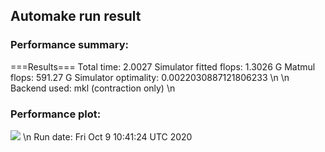 ## Automake run result
### Performance summary:
===Results===
Total time: 2.0027
Simulator fitted flops: 1.3026 G
Matmul flops: 591.27 G
Simulator optimality: 0.0022030887121806233
\n
\n
Backend used: mkl (contraction only)
\n
### Performance plot:
![](https://asset.cml.dev/503075ff2f9ecf4bb29b74913ca2972c3737448c)
\n
Run date: Fri Oct  9 10:41:24 UTC 2020
